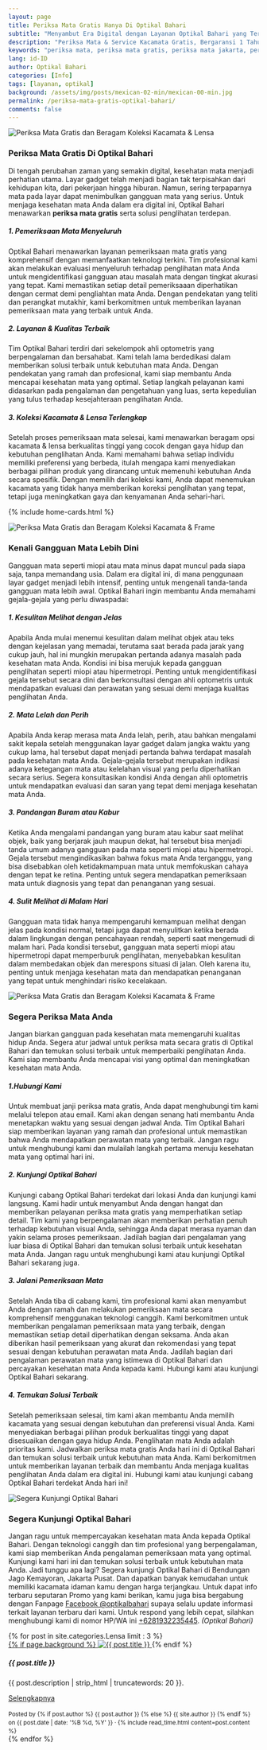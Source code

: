 ```yaml
---
layout: page
title: Periksa Mata Gratis Hanya Di Optikal Bahari
subtitle: "Menyambut Era Digital dengan Layanan Optikal Bahari yang Terdepan"
description: "Periksa Mata & Service Kacamata Gratis, Bergaransi 1 Tahun, Kredit/Cicilan Kacamata 0%, Menerima KJP, Pengalaman 40+ Tahun, Terpercaya Dari 1978"
keywords: "periksa mata, periksa mata gratis, periksa mata jakarta, periksa mata & service gratis"
lang: id-ID
author: Optikal Bahari
categories: [Info]
tags: [layanan, optikal]
background: /assets/img/posts/mexican-02-min/mexican-00-min.jpg
permalink: /periksa-mata-gratis-optikal-bahari/
comments: false
---
```


<div class="card-deck mb-3">
  <div class="card shadow p-3 mb-5 bg-white rounded">
		<img 
            itemprop="image"
            data-src="/assets/img/posts/mexican-02-min/mexican-01-min.jpg"
            src="/assets/img/posts/mexican-02-min/mexican-01-min.jpg" 
            class="card-img-top img-fluid"
            title="Periksa Mata Gratis dan Beragam Koleksi Kacamata & Lensa"
            alt="Periksa Mata Gratis dan Beragam Koleksi Kacamata & Lensa">
        <div class="card-body">
            <h3 class="card-title">
                Periksa Mata Gratis Di Optikal Bahari
            </h3>
            <p class="card-text text-justify">
                Di tengah perubahan zaman yang semakin digital, kesehatan mata menjadi perhatian utama. Layar gadget telah menjadi bagian tak terpisahkan dari kehidupan kita, dari pekerjaan hingga hiburan. Namun, sering terpaparnya mata pada layar dapat menimbulkan gangguan mata yang serius. Untuk menjaga kesehatan mata Anda dalam era digital ini, Optikal Bahari menawarkan <strong>periksa mata gratis</strong> serta solusi penglihatan terdepan.
            </p>
            <h5 class="card-title">
                1. Pemeriksaan Mata Menyeluruh
            </h5>
            <p class="card-text text-justify">
                Optikal Bahari menawarkan layanan pemeriksaan mata gratis yang komprehensif dengan memanfaatkan teknologi terkini. Tim profesional kami akan melakukan evaluasi menyeluruh terhadap penglihatan mata Anda untuk mengidentifikasi gangguan atau masalah mata dengan tingkat akurasi yang tepat. Kami memastikan setiap detail pemeriksaaan diperhatikan dengan cermat demi pengliahtan mata Anda. Dengan pendekatan yang teliti dan perangkat mutakhir, kami berkomitmen untuk memberikan layanan pemeriksaan mata yang terbaik untuk Anda.
            </p>
            <h5 class="card-title">
                2. Layanan & Kualitas Terbaik
            </h5>
            <p class="card-text text-justify">
                Tim Optikal Bahari terdiri dari sekelompok ahli optometris yang berpengalaman dan bersahabat. Kami telah lama berdedikasi dalam memberikan solusi terbaik untuk kebutuhan mata Anda. Dengan pendekatan yang ramah dan profesional, kami siap membantu Anda mencapai kesehatan mata yang optimal. Setiap langkah pelayanan kami didasarkan pada pengalaman dan pengetahuan yang luas, serta kepedulian yang tulus terhadap kesejahteraan penglihatan Anda.
            </p>
            <h5 class="card-title">
                3. Koleksi Kacamata & Lensa Terlengkap
            </h5>
            <p class="card-text text-justify">
                Setelah proses pemeriksaan mata selesai, kami menawarkan beragam opsi kacamata & lensa berkualitas tinggi yang cocok dengan gaya hidup dan kebutuhan penglihatan Anda. Kami memahami bahwa setiap individu memiliki preferensi yang berbeda, itulah mengapa kami menyediakan berbagai pilihan produk yang dirancang untuk memenuhi kebutuhan Anda secara spesifik. Dengan memilih dari koleksi kami, Anda dapat menemukan kacamata yang tidak hanya memberikan koreksi penglihatan yang tepat, tetapi juga meningkatkan gaya dan kenyamanan Anda sehari-hari.
            </p>
        </div>
   </div>
</div>

{% include home-cards.html %}

<div class="card-deck mb-3">
  <div class="card shadow p-3 mb-5 bg-white rounded">
		<img
            itemprop="image" 
            data-src="/assets/img/posts/mexican-02-min/mexican-02-min.jpg"
            src="/assets/img/posts/mexican-02-min/mexican-02-min.jpg" 
            class="card-img-top img-fluid"
            title="Periksa Mata Gratis dan Beragam Koleksi Kacamata & Frame"
            alt="Periksa Mata Gratis dan Beragam Koleksi Kacamata & Frame">
        <div class="card-body">
            <h3 class="card-title">
                Kenali Gangguan Mata Lebih Dini
            </h3>
            <p class="card-text text-justify">
                Gangguan mata seperti miopi atau mata minus dapat muncul pada siapa saja, tanpa memandang usia. Dalam era digital ini, di mana penggunaan layar gadget menjadi lebih intensif, penting untuk mengenali tanda-tanda gangguan mata lebih awal. Optikal Bahari ingin membantu Anda memahami gejala-gejala yang perlu diwaspadai:
            </p>
            <h5 class="card-title">
                1. Kesulitan Melihat dengan Jelas
            </h5>
            <p class="card-text text-justify">
                Apabila Anda mulai menemui kesulitan dalam melihat objek atau teks dengan kejelasan yang memadai, terutama saat berada pada jarak yang cukup jauh, hal ini mungkin merupakan pertanda adanya masalah pada kesehatan mata Anda. Kondisi ini bisa merujuk kepada gangguan penglihatan seperti miopi atau hipermetropi. Penting untuk mengidentifikasi gejala tersebut secara dini dan berkonsultasi dengan ahli optometris untuk mendapatkan evaluasi dan perawatan yang sesuai demi menjaga kualitas penglihatan Anda.
            </p>
            <h5 class="card-title">
                2. Mata Lelah dan Perih
            </h5>
            <p class="card-text text-justify">
                Apabila Anda kerap merasa mata Anda lelah, perih, atau bahkan mengalami sakit kepala setelah menggunakan layar gadget dalam jangka waktu yang cukup lama, hal tersebut dapat menjadi pertanda bahwa terdapat masalah pada kesehatan mata Anda. Gejala-gejala tersebut merupakan indikasi adanya ketegangan mata atau kelelahan visual yang perlu diperhatikan secara serius. Segera konsultasikan kondisi Anda dengan ahli optometris untuk mendapatkan evaluasi dan saran yang tepat demi menjaga kesehatan mata Anda.
            </p>
            <h5 class="card-title">
                3. Pandangan Buram atau Kabur
            </h5>
            <p class="card-text text-justify">
                Ketika Anda mengalami pandangan yang buram atau kabur saat melihat objek, baik yang berjarak jauh maupun dekat, hal tersebut bisa menjadi tanda umum adanya gangguan pada mata seperti miopi atau hipermetropi. Gejala tersebut mengindikasikan bahwa fokus mata Anda terganggu, yang bisa disebabkan oleh ketidakmampuan mata untuk memfokuskan cahaya dengan tepat ke retina. Penting untuk segera mendapatkan pemeriksaan mata untuk diagnosis yang tepat dan penanganan yang sesuai.
            </p>
            <h5 class="card-title">
                4. Sulit Melihat di Malam Hari
            </h5>
            <p class="card-text text-justify">
                Gangguan mata tidak hanya mempengaruhi kemampuan melihat dengan jelas pada kondisi normal, tetapi juga dapat menyulitkan ketika berada dalam lingkungan dengan pencahayaan rendah, seperti saat mengemudi di malam hari. Pada kondisi tersebut, gangguan mata seperti miopi atau hipermetropi dapat memperburuk penglihatan, menyebabkan kesulitan dalam membedakan objek dan merespons situasi di jalan. Oleh karena itu, penting untuk menjaga kesehatan mata dan mendapatkan penanganan yang tepat untuk menghindari risiko kecelakaan.
            </p>            
        </div>
   </div>
</div>

<div class="card-deck mb-3">
  <div class="card shadow p-3 mb-5 bg-white rounded">
		<img
            itemprop="image" 
            data-src="/assets/img/posts/mexican-02-min/mexican-03-min.jpg"
            src="/assets/img/posts/mexican-02-min/mexican-03-min.jpg" 
            class="card-img-top img-fluid"
            title="Periksa Mata Gratis dan Beragam Koleksi Kacamata & Frame"
            alt="Periksa Mata Gratis dan Beragam Koleksi Kacamata & Frame">
        <div class="card-body">
            <h3 class="card-title">
                Segera Periksa Mata Anda
            </h3>
            <p class="card-text text-justify">                
                Jangan biarkan gangguan pada kesehatan mata memengaruhi kualitas hidup Anda. Segera atur jadwal untuk periksa mata secara gratis di Optikal Bahari dan temukan solusi terbaik untuk memperbaiki penglihatan Anda. Kami siap membantu Anda mencapai visi yang optimal dan meningkatkan kesehatan mata Anda.
            </p>
            <h5>
                1.Hubungi Kami
            </h5>
            <p class="card-text text-justify">
                Untuk membuat janji periksa mata gratis, Anda dapat menghubungi tim kami melalui telepon atau email. Kami akan dengan senang hati membantu Anda menetapkan waktu yang sesuai dengan jadwal Anda. Tim Optikal Bahari siap memberikan layanan yang ramah dan profesional untuk memastikan bahwa Anda mendapatkan perawatan mata yang terbaik. Jangan ragu untuk menghubungi kami dan mulailah langkah pertama menuju kesehatan mata yang optimal hari ini.
            </p>
            <h5 class="card-title">
                2. Kunjungi Optikal Bahari
            </h5>
            <p class="card-text text-justify">                
                Kunjungi cabang Optikal Bahari terdekat dari lokasi Anda dan kunjungi kami langsung. Kami hadir untuk menyambut Anda dengan hangat dan memberikan pelayanan periksa mata gratis yang memperhatikan setiap detail. Tim kami yang berpengalaman akan memberikan perhatian penuh terhadap kebutuhan visual Anda, sehingga Anda dapat merasa nyaman dan yakin selama proses pemeriksaan. Jadilah bagian dari pengalaman yang luar biasa di Optikal Bahari dan temukan solusi terbaik untuk kesehatan mata Anda. Jangan ragu untuk menghubungi kami atau kunjungi Optikal Bahari sekarang juga.
            </p>
            <h5 class="card-title">
                3. Jalani Pemeriksaan Mata
            </h5>
            <p class="card-text text-justify">
                Setelah Anda tiba di cabang kami, tim profesional kami akan menyambut Anda dengan ramah dan melakukan pemeriksaan mata secara komprehensif menggunakan teknologi canggih. Kami berkomitmen untuk memberikan pengalaman pemeriksaan mata yang terbaik, dengan memastikan setiap detail diperhatikan dengan seksama. Anda akan diberikan hasil pemeriksaan yang akurat dan rekomendasi yang tepat sesuai dengan kebutuhan perawatan mata Anda. Jadilah bagian dari pengalaman perawatan mata yang istimewa di Optikal Bahari dan percayakan kesehatan mata Anda kepada kami. Hubungi kami atau kunjungi Optikal Bahari sekarang.
            </p>
            <h5 class="card-title">
                4. Temukan Solusi Terbaik
            </h5>
            <p class="card-text text-justify">
                Setelah pemeriksaan selesai, tim kami akan membantu Anda memilih kacamata yang sesuai dengan kebutuhan dan preferensi visual Anda. Kami menyediakan berbagai pilihan produk berkualitas tinggi yang dapat disesuaikan dengan gaya hidup Anda. Penglihatan mata Anda adalah prioritas kami. Jadwalkan periksa mata gratis Anda hari ini di Optikal Bahari dan temukan solusi terbaik untuk kebutuhan mata Anda. Kami berkomitmen untuk memberikan layanan terbaik dan membantu Anda menjaga kualitas penglihatan Anda dalam era digital ini. Hubungi kami atau kunjungi cabang Optikal Bahari terdekat Anda hari ini!
            </p>
        </div>
   </div>
</div>

<div class="card-deck mb-3">
  <div class="card shadow p-3 mb-5 bg-white rounded">
		  <img 
            itemprop="image"
            data-src="/assets/img/posts/mexican-02-min/mexican-04-min.jpg"
            src="/assets/img/posts/mexican-02-min/mexican-04-min.jpg" 
            class="card-img-top img-fluid"
            title="Periksa Mata Gratis dan Beragam Koleksi Kacamata & Frame"
            alt="Segera Kunjungi Optikal Bahari">
        <div class="card-body">
            <h3 class="card-title">
                Segera Kunjungi Optikal Bahari
            </h3>
            <p class="card-text text-justify">
                Jangan ragu untuk mempercayakan kesehatan mata Anda kepada Optikal Bahari. Dengan teknologi canggih dan tim profesional yang berpengalaman, kami siap memberikan Anda pengalaman pemeriksaan mata yang optimal. Kunjungi kami hari ini dan temukan solusi terbaik untuk kebutuhan mata Anda. Jadi tunggu apa lagi? Segera kunjungi Optikal Bahari di Bendungan Jago Kemayoran, Jakarta Pusat. Dan dapatkan banyak kemudahan untuk memiliki kacamata idaman kamu dengan harga terjangkau. Untuk dapat info terbaru seputaran Promo yang kami berikan, kamu juga bisa bergabung dengan Fanpage
                <a href="https://www.facebook.com/optikalbahari" id="FBClick" title="Facebook Page Optikal Bahari"  class="FacebookPage">Facebook @optikalbahari</a> supaya selalu update informasi terkait layanan terbaru dari kami. Untuk respond yang lebih cepat, silahkan menghubungi kami di nomor HP/WA ini <a href="https://api.whatsapp.com/send?phone=6281932235445&text=Hallo%2C+saya+butuh+informasi+lebih+lanjut+mengenai+Optikal+Bahari" id="WhatsAppClick" class="WhatsAppCall" title="Call WhatsApp">+6281932235445</a>.
                <em>(Optikal Bahari)</em>
            </p>
	    </div>
    </div>
</div>

<section id="posts-category">
    <div class="card-deck">
		{% for post in site.categories.Lensa limit : 3 %}
        <div class="card shadow p-3 mb-5 bg-white rounded">
            <a href="{{ post.url | prepend: site.baseurl | replace: '//', '/' }}">
                {% if page.background %}
                    <img src="{{ post.background | prepend: site.baseurl | replace: '//', '/' }}" 
                    class="card-img-top" 
                    alt="{{ post.title }}">
            </a> 
                {% endif %}
            <div class="card-body">
                <h5 class="card-title">
                    {{ post.title }}
                </h5>
                <p class="card-text text-justify">
                    {{ post.description | strip_html | truncatewords: 20 }}.
                </p>
                <p class="card-text text-justify">
                    <a class="btn btn-primary rounded-pill" href="{{ post.url | prepend: site.baseurl | replace: '//', '/' }}">Selengkapnya</a>
                </p>
            </div>
            <div class="card-footer">
                <small class="text-muted">
                    Posted by {% if post.author %} {{ post.author }} {% else %} {{ site.author }} {% endif %} on
                    {{ post.date | date: '%B %d, %Y' }} &middot; {% include read_time.html content=post.content %}
                </small>
            </div>
        </div>
        {% endfor %}
    </div>
</section>
